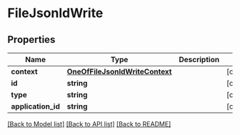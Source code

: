 # FileJsonldWrite

## Properties
Name | Type | Description | Notes
------------ | ------------- | ------------- | -------------
**context** | [**OneOfFileJsonldWriteContext**](OneOfFileJsonldWriteContext.md) |  | [optional] 
**id** | **string** |  | [optional] 
**type** | **string** |  | [optional] 
**application_id** | **string** |  | [optional] 

[[Back to Model list]](../../README.md#documentation-for-models) [[Back to API list]](../../README.md#documentation-for-api-endpoints) [[Back to README]](../../README.md)

